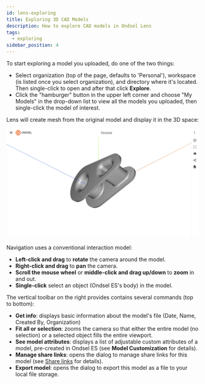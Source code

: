 ```yaml
---
id: lens-exploring
title: Exploring 3D CAD Models
description: How to explore CAD models in Ondsel Lens
tags:
  - exploring
sidebar_position: 4
---
```


To start exploring a model you uploaded, do one of the two things:

- Select organization (top of the page, defaults to 'Personal'), workspace (is listed once you select organization), and directory where it's located. Then single-click to open and after that click **Explore**.
- Click the "hamburger" button in the upper left corner and choose "My Models" in the drop-down list to view all the models you uploaded, then single-click the model of interest.

Lens will create mesh from the original model and display it in the 3D space:

![Model view in 3D](lens-web-explore.webp)

Navigation uses a conventional interaction model:

- **Left-click and drag** to **rotate** the camera around the model.
- **Right-click and drag** to **pan** the camera.
- **Scroll the mouse wheel** or **middle-click and drag up/down** to **zoom** in and out.
- **Single-click** select an object (Ondsel ES's body) in the model.

The vertical toolbar on the right provides contains several commands (top to bottom):

- **Get info**: displays basic information about the model's file (Date, Name, Created By, Organization)
- **Fit all or selection**: zooms the camera so that either the entire model (no selection) or a selected object fills the entire viewport.
- **See model attributes**: displays a list of adjustable custom attributes of a model, pre-created in Ondsel ES (see **Model Customization** for details).
- **Manage share links**: opens the dialog to manage share links for this model (see [Share links](/docs/key-concepts/share-links) for details).
- **Export model**: opens the dialog to export this model as a file to your local file storage.
